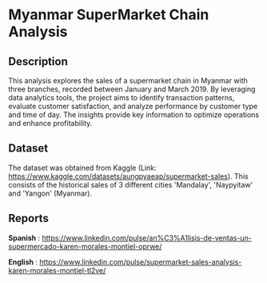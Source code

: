 # Myanmar SuperMarket Chain Analysis

## Description
This analysis explores the sales of a supermarket chain in Myanmar with three branches, recorded between January and March 2019. By leveraging data analytics tools, the project aims to identify transaction patterns, evaluate customer satisfaction, and analyze performance by customer type and time of day. The insights provide key information to optimize operations and enhance profitability.

## Dataset
The dataset was obtained from Kaggle (Link: https://www.kaggle.com/datasets/aungpyaeap/supermarket-sales). This consists of the historical sales of 3 different cities 'Mandalay', 'Naypyitaw' and 'Yangon' (Myanmar).

## Reports

**Spanish** : https://www.linkedin.com/pulse/an%C3%A1lisis-de-ventas-un-supermercado-karen-morales-montiel-oprwe/


**English** : https://www.linkedin.com/pulse/supermarket-sales-analysis-karen-morales-montiel-tl2ve/
